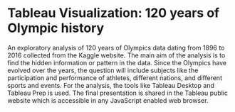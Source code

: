 # Tableau Visualization: 120 years of Olympic history
An exploratory analysis of 120 years of Olympics data dating from 1896 to 2016 collected from the Kaggle website.
The main aim of the analysis is to find the hidden information or pattern in the data. Since the Olympics have evolved over the years, the question will include subjects like the participation and performance of athletes, different nations, and different sports and events.
For the analysis, the tools like Tableau Desktop and Tableau Prep is used. The final presentation is shared in the Tableau public website which is accessible in any JavaScript enabled web browser.
